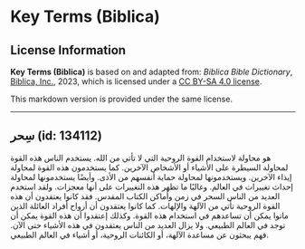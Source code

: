 # Key Terms (Biblica)

## License Information

**Key Terms (Biblica)** is based on and adapted from: _Biblica Bible Dictionary_, [Biblica, Inc.](https://www.biblica.com/), 2023, which is licensed under a [CC BY-SA 4.0 license](https://creativecommons.org/licenses/by-sa/4.0/legalcode.en).

This markdown version is provided under the same license.



--------------------------------

## سِحر (id: 134112)

هو محاولة لاستخدام القوة الروحية التي لا تأتي من الله. يستخدم الناس هذه القوة لمحاولة السيطرة على الأشياء أو الأشخاص الآخرين. كما يستخدمون هذه القوة لمحاولة إيذاء الآخرين. ويستخدمونها لمحاولة حماية أنفسهم من الأذى. وأيضًا يستخدمونها لمحاولة إحداث تغييرات في العالم. وغالبًا ما تظهر هذه التغييرات على أنها معجزات. ولقد استخدم العديد من الناس السحر في زمن وأماكن الكتاب المقدس. فقد كانوا يعتقدون أن هذه القوة الروحية تأتي من الآلهة والإلهات. كما كانوا يعتقدون أن أرواح أفراد العائلة الذين ماتوا يمكن أن تساعدهم في استخدام هذه القوة. وكذلك إعتقدوا أن هذه القوة يمكن أن توجد في العالم الطبيعي. ولا يزال العديد من الناس يعتقدون في هذه الأشياء حتى الآن. فهم يبحثون عن مساعدة الآلهة، أو الكائنات الروحية، أو أشياء في العالم الطبيعي.


